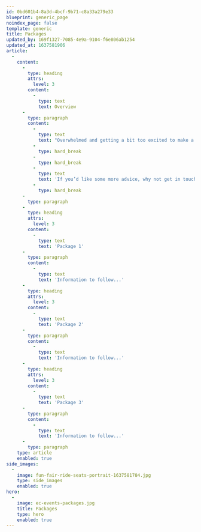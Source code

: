 ```yaml
---
id: 0bd601b4-8a3d-4bcf-9b71-c8a33a279e33
blueprint: generic_page
noindex_page: false
template: generic
title: Packages
updated_by: 169f1327-7085-4e9a-9104-f6e806ab1254
updated_at: 1637581906
article:
  -
    content:
      -
        type: heading
        attrs:
          level: 3
        content:
          -
            type: text
            text: Overview
      -
        type: paragraph
        content:
          -
            type: text
            text: "Overwhelmed and getting a bit too excited to make a decision? Why not opt for one of our packages to help you choose the best rides and attractions for your event or special occasion.\_"
          -
            type: hard_break
          -
            type: hard_break
          -
            type: text
            text: 'If you’d like some more advice, why not get in touch with us today.'
          -
            type: hard_break
      -
        type: paragraph
      -
        type: heading
        attrs:
          level: 3
        content:
          -
            type: text
            text: 'Package 1'
      -
        type: paragraph
        content:
          -
            type: text
            text: 'Information to follow...'
      -
        type: heading
        attrs:
          level: 3
        content:
          -
            type: text
            text: 'Package 2'
      -
        type: paragraph
        content:
          -
            type: text
            text: 'Information to follow...'
      -
        type: heading
        attrs:
          level: 3
        content:
          -
            type: text
            text: 'Package 3'
      -
        type: paragraph
        content:
          -
            type: text
            text: 'Information to follow...'
      -
        type: paragraph
    type: article
    enabled: true
side_images:
  -
    image: fun-fair-ride-seats-portrait-1637581784.jpg
    type: side_images
    enabled: true
hero:
  -
    image: ec-events-packages.jpg
    title: Packages
    type: hero
    enabled: true
---
```

